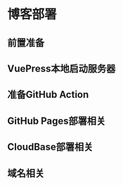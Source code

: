 # 博客部署

## 前置准备

## VuePress本地启动服务器

## 准备GitHub Action

## GitHub Pages部署相关

## CloudBase部署相关

## 域名相关